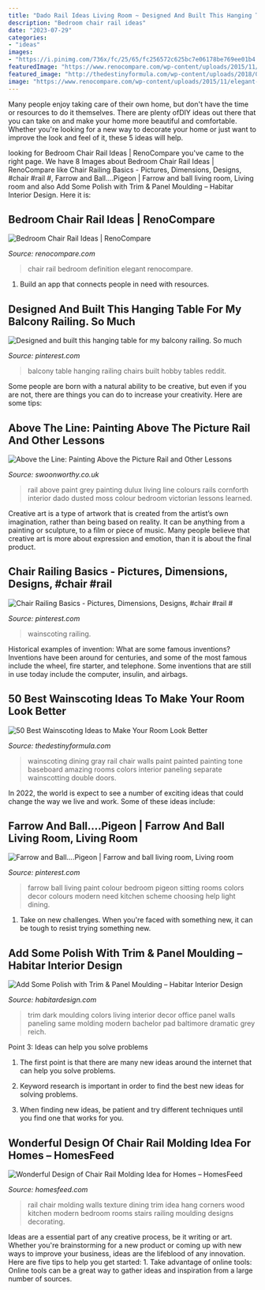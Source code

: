 ```yaml
---
title: "Dado Rail Ideas Living Room ~ Designed And Built This Hanging Table For My Balcony Railing. So Much"
description: "Bedroom chair rail ideas"
date: "2023-07-29"
categories:
- "ideas"
images:
- "https://i.pinimg.com/736x/fc/25/65/fc256572c625bc7e06178be769ee01b4.jpg"
featuredImage: "https://www.renocompare.com/wp-content/uploads/2015/11/elegant-definition.jpg"
featured_image: "http://thedestinyformula.com/wp-content/uploads/2018/07/gray-dining-room-with-white-wainscoting-and-white-chair-rail.jpg"
image: "https://www.renocompare.com/wp-content/uploads/2015/11/elegant-definition.jpg"
---
```



Many people enjoy taking care of their own home, but don't have the time or resources to do it themselves. There are plenty ofDIY ideas out there that you can take on and make your home more beautiful and comfortable. Whether you're looking for a new way to decorate your home or just want to improve the look and feel of it, these 5 ideas will help.

	

		
looking for Bedroom Chair Rail Ideas | RenoCompare you've came to the right page. We have 8 Images about Bedroom Chair Rail Ideas | RenoCompare like Chair Railing Basics - Pictures, Dimensions, Designs, #chair #rail #, Farrow and Ball....Pigeon | Farrow and ball living room, Living room and also Add Some Polish with Trim &amp; Panel Moulding – Habitar Interior Design. Here it is:
		
    
## Bedroom Chair Rail Ideas | RenoCompare

<img loading=lazy src="https://www.renocompare.com/wp-content/uploads/2015/11/elegant-definition.jpg" onerror="this.onerror=null;this.src='https://tse2.mm.bing.net/th?id=OIP.34Zb_P63UV769y9bCesCIQHaJ4&amp;pid=15.1';" alt="Bedroom Chair Rail Ideas | RenoCompare">

_Source: renocompare.com_

>chair rail bedroom definition elegant renocompare. 

	

1. Build an app that connects people in need with resources.

    
## Designed And Built This Hanging Table For My Balcony Railing. So Much

<img loading=lazy src="https://i.pinimg.com/736x/fc/25/65/fc256572c625bc7e06178be769ee01b4.jpg" onerror="this.onerror=null;this.src='https://tse2.mm.bing.net/th?id=OIP.M1y41jpaghnmtsc3r4KyaQHaFj&amp;pid=15.1';" alt="Designed and built this hanging table for my balcony railing. So much">

_Source: pinterest.com_

>balcony table hanging railing chairs built hobby tables reddit. 

	

Some people are born with a natural ability to be creative, but even if you are not, there are things you can do to increase your creativity. Here are some tips:

    
## Above The Line: Painting Above The Picture Rail And Other Lessons

<img loading=lazy src="http://2.bp.blogspot.com/-rjmxzkNhy0I/T6f8EEM8xJI/AAAAAAAADow/6n2nLESJaac/s1600/IMG_2373.JPG" onerror="this.onerror=null;this.src='https://tse1.mm.bing.net/th?id=OIP.7ZjXvfDQZVpIpbBieageKgHaLH&amp;pid=15.1';" alt="Above the Line: Painting Above the Picture Rail and Other Lessons">

_Source: swoonworthy.co.uk_

>rail above paint grey painting dulux living line colours rails cornforth interior dado dusted moss colour bedroom victorian lessons learned. 

	

Creative art is a type of artwork that is created from the artist’s own imagination, rather than being based on reality. It can be anything from a painting or sculpture, to a film or piece of music. Many people believe that creative art is more about expression and emotion, than it is about the final product.

    
## Chair Railing Basics - Pictures, Dimensions, Designs, #chair #rail #

<img loading=lazy src="https://i.pinimg.com/736x/24/62/83/2462830bcaf2c89f2cca2202c8a19969.jpg" onerror="this.onerror=null;this.src='https://tse1.mm.bing.net/th?id=OIP.A1qkWeqmmW-2lGOE4B3LRQHaKb&amp;pid=15.1';" alt="Chair Railing Basics - Pictures, Dimensions, Designs, #chair #rail #">

_Source: pinterest.com_

>wainscoting railing. 

	

Historical examples of invention: What are some famous inventions?
Inventions have been around for centuries, and some of the most famous include the wheel, fire starter, and telephone. Some inventions that are still in use today include the computer, insulin, and airbags.

    
## 50 Best Wainscoting Ideas To Make Your Room Look Better

<img loading=lazy src="http://thedestinyformula.com/wp-content/uploads/2018/07/gray-dining-room-with-white-wainscoting-and-white-chair-rail.jpg" onerror="this.onerror=null;this.src='https://tse3.mm.bing.net/th?id=OIP.7f8QtTyujYS105ZzE1D2TQHaE6&amp;pid=15.1';" alt="50 Best Wainscoting Ideas to Make Your Room Look Better">

_Source: thedestinyformula.com_

>wainscoting dining gray rail chair walls paint painted painting tone baseboard amazing rooms colors interior paneling separate wainscotting double doors. 

	

In 2022, the world is expect to see a number of exciting ideas that could change the way we live and work. Some of these ideas include:

    
## Farrow And Ball....Pigeon | Farrow And Ball Living Room, Living Room

<img loading=lazy src="https://i.pinimg.com/736x/a5/cd/b5/a5cdb5a0ddf5448145cea7465b1b392d--bedroom-colours-wall-colours.jpg" onerror="this.onerror=null;this.src='https://tse1.mm.bing.net/th?id=OIP.A7ZM9uARUWWhVzcmNXQ0pAHaJ4&amp;pid=15.1';" alt="Farrow and Ball....Pigeon | Farrow and ball living room, Living room">

_Source: pinterest.com_

>farrow ball living paint colour bedroom pigeon sitting rooms colors decor colours modern need kitchen scheme choosing help light dining. 

	

1) Take on new challenges. When you're faced with something new, it can be tough to resist trying something new.

    
## Add Some Polish With Trim &amp; Panel Moulding – Habitar Interior Design

<img loading=lazy src="http://www.habitardesign.com/wp-content/uploads/2018/02/designmeetstyle.jpg" onerror="this.onerror=null;this.src='https://tse4.mm.bing.net/th?id=OIP.sPZ6STL4zxa7Bp2NcxiDtQHaLH&amp;pid=15.1';" alt="Add Some Polish with Trim &amp; Panel Moulding – Habitar Interior Design">

_Source: habitardesign.com_

>trim dark moulding colors living interior decor office panel walls paneling same molding modern bachelor pad baltimore dramatic grey reich. 

	

Point 3: Ideas can help you solve problems
1. The first point is that there are many new ideas around the internet that can help you solve problems.
2. Keyword research is important in order to find the best new ideas for solving problems.

3. When finding new ideas, be patient and try different techniques until you find one that works for you.

    
## Wonderful Design Of Chair Rail Molding Idea For Homes – HomesFeed

<img loading=lazy src="https://homesfeed.com/wp-content/uploads/2015/04/amazing-cool-nice-adorable-creative-modern-nice-chair-rail-molding-idea-with-white-wood-made-concept-design-and-has-nice-design.jpg" onerror="this.onerror=null;this.src='https://tse3.mm.bing.net/th?id=OIP.MtXMq7GrlBVLZNE1-fOycwHaGN&amp;pid=15.1';" alt="Wonderful Design of Chair Rail Molding Idea for Homes – HomesFeed">

_Source: homesfeed.com_

>rail chair molding walls texture dining trim idea hang corners wood kitchen modern bedroom rooms stairs railing moulding designs decorating. 

	

Ideas are a essential part of any creative process, be it writing or art. Whether you're brainstorming for a new product or coming up with new ways to improve your business, ideas are the lifeblood of any innovation. Here are five tips to help you get started: 1. Take advantage of online tools: Online tools can be a great way to gather ideas and inspiration from a large number of sources.

